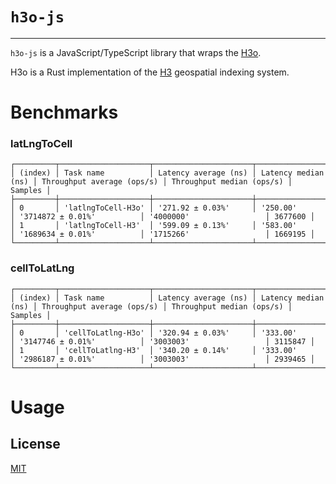 # `h3o-js`

---

`h3o-js` is a JavaScript/TypeScript library that wraps the [H3o](https://github.com/HydroniumLabs/h3o).

H3o is a Rust implementation of the [H3](https://github.com/uber/h3) geospatial indexing system.

# Benchmarks

### latLngToCell
```
┌─────────┬────────────────────┬──────────────────────┬─────────────────────┬────────────────────────────┬───────────────────────────┬─────────┐
│ (index) │ Task name          │ Latency average (ns) │ Latency median (ns) │ Throughput average (ops/s) │ Throughput median (ops/s) │ Samples │
├─────────┼────────────────────┼──────────────────────┼─────────────────────┼────────────────────────────┼───────────────────────────┼─────────┤
│ 0       │ 'latlngToCell-H3o' │ '271.92 ± 0.03%'     │ '250.00'            │ '3714872 ± 0.01%'          │ '4000000'                 │ 3677600 │
│ 1       │ 'latlngToCell-H3'  │ '599.09 ± 0.13%'     │ '583.00'            │ '1689634 ± 0.01%'          │ '1715266'                 │ 1669195 │
└─────────┴────────────────────┴──────────────────────┴─────────────────────┴────────────────────────────┴───────────────────────────┴─────────┘
```

### cellToLatLng
```
┌─────────┬────────────────────┬──────────────────────┬─────────────────────┬────────────────────────────┬───────────────────────────┬─────────┐
│ (index) │ Task name          │ Latency average (ns) │ Latency median (ns) │ Throughput average (ops/s) │ Throughput median (ops/s) │ Samples │
├─────────┼────────────────────┼──────────────────────┼─────────────────────┼────────────────────────────┼───────────────────────────┼─────────┤
│ 0       │ 'cellToLatlng-H3o' │ '320.94 ± 0.03%'     │ '333.00'            │ '3147746 ± 0.01%'          │ '3003003'                 │ 3115847 │
│ 1       │ 'cellToLatlng-H3'  │ '340.20 ± 0.14%'     │ '333.00'            │ '2986187 ± 0.01%'          │ '3003003'                 │ 2939465 │
└─────────┴────────────────────┴──────────────────────┴─────────────────────┴────────────────────────────┴───────────────────────────┴─────────┘
```

# Usage

## License

[MIT](./LICENSE)